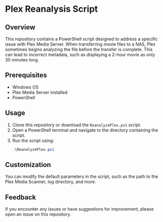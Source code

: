 # Plex Reanalysis Script

## Overview
This repository contains a PowerShell script designed to address a specific issue with Plex Media Server. When transferring movie files to a NAS, Plex sometimes begins analyzing the file before the transfer is complete. This can lead to incorrect metadata, such as displaying a 2-hour movie as only 30 minutes long.

## Prerequisites
- Windows OS
- Plex Media Server installed
- PowerShell

## Usage
1. Clone this repository or download the `ReanalyzePlex.ps1` script.
2. Open a PowerShell terminal and navigate to the directory containing the script.
3. Run the script using:
   ```powershell
   .\ReanalyzePlex.ps1

## Customization
You can modify the default parameters in the script, such as the path to the Plex Media Scanner, log directory, and more.

## Feedback
If you encounter any issues or have suggestions for improvement, please open an issue on this repository.
